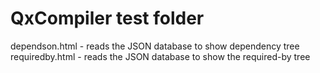 QxCompiler test folder
======================

dependson.html - reads the JSON database to show dependency tree
requiredby.html - reads the JSON database to show the required-by tree

